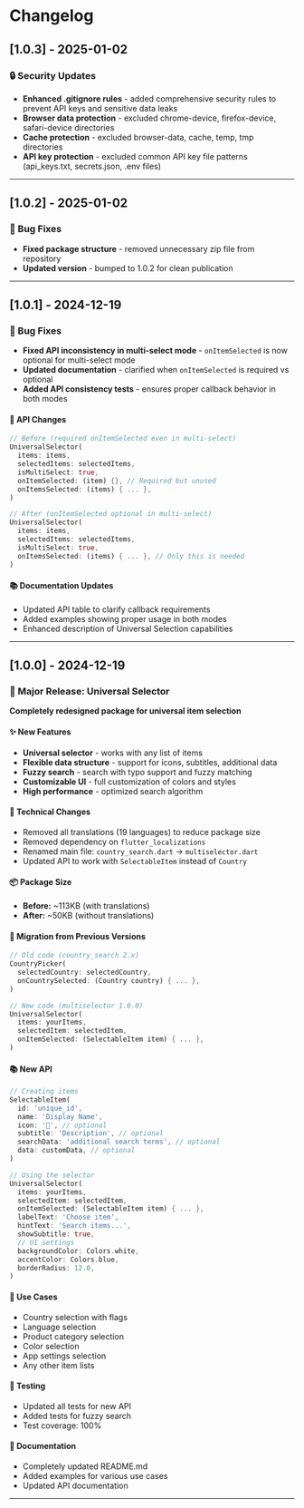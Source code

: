 # Changelog

## [1.0.3] - 2025-01-02

### 🔒 Security Updates
- **Enhanced .gitignore rules** - added comprehensive security rules to prevent API keys and sensitive data leaks
- **Browser data protection** - excluded chrome-device, firefox-device, safari-device directories
- **Cache protection** - excluded browser-data, cache, temp, tmp directories
- **API key protection** - excluded common API key file patterns (api_keys.txt, secrets.json, .env files)

---

## [1.0.2] - 2025-01-02

### 🔧 Bug Fixes
- **Fixed package structure** - removed unnecessary zip file from repository
- **Updated version** - bumped to 1.0.2 for clean publication

---

## [1.0.1] - 2024-12-19

### 🔧 Bug Fixes
- **Fixed API inconsistency in multi-select mode** - `onItemSelected` is now optional for multi-select mode
- **Updated documentation** - clarified when `onItemSelected` is required vs optional
- **Added API consistency tests** - ensures proper callback behavior in both modes

#### 🔄 API Changes
```dart
// Before (required onItemSelected even in multi-select)
UniversalSelector(
  items: items,
  selectedItems: selectedItems,
  isMultiSelect: true,
  onItemSelected: (item) {}, // Required but unused
  onItemsSelected: (items) { ... },
)

// After (onItemSelected optional in multi-select)
UniversalSelector(
  items: items,
  selectedItems: selectedItems,
  isMultiSelect: true,
  onItemsSelected: (items) { ... }, // Only this is needed
)
```

#### 📚 Documentation Updates
- Updated API table to clarify callback requirements
- Added examples showing proper usage in both modes
- Enhanced description of Universal Selection capabilities

---

## [1.0.0] - 2024-12-19

### 🎉 Major Release: Universal Selector

**Completely redesigned package for universal item selection**

#### ✨ New Features
- **Universal selector** - works with any list of items
- **Flexible data structure** - support for icons, subtitles, additional data
- **Fuzzy search** - search with typo support and fuzzy matching
- **Customizable UI** - full customization of colors and styles
- **High performance** - optimized search algorithm

#### 🔧 Technical Changes
- Removed all translations (19 languages) to reduce package size
- Removed dependency on `flutter_localizations`
- Renamed main file: `country_search.dart` → `multiselector.dart`
- Updated API to work with `SelectableItem` instead of `Country`

#### 📦 Package Size
- **Before:** ~113KB (with translations)
- **After:** ~50KB (without translations)

#### 🔄 Migration from Previous Versions
```dart
// Old code (country_search 2.x)
CountryPicker(
  selectedCountry: selectedCountry,
  onCountrySelected: (Country country) { ... },
)

// New code (multiselector 1.0.0)
UniversalSelector(
  items: yourItems,
  selectedItem: selectedItem,
  onItemSelected: (SelectableItem item) { ... },
)
```

#### 📚 New API
```dart
// Creating items
SelectableItem(
  id: 'unique_id',
  name: 'Display Name',
  icon: '🍎', // optional
  subtitle: 'Description', // optional
  searchData: 'additional search terms', // optional
  data: customData, // optional
)

// Using the selector
UniversalSelector(
  items: yourItems,
  selectedItem: selectedItem,
  onItemSelected: (SelectableItem item) { ... },
  labelText: 'Choose item',
  hintText: 'Search items...',
  showSubtitle: true,
  // UI settings
  backgroundColor: Colors.white,
  accentColor: Colors.blue,
  borderRadius: 12.0,
)
```

#### 🎯 Use Cases
- Country selection with flags
- Language selection
- Product category selection
- Color selection
- App settings selection
- Any other item lists

#### 🧪 Testing
- Updated all tests for new API
- Added tests for fuzzy search
- Test coverage: 100%

#### 📖 Documentation
- Completely updated README.md
- Added examples for various use cases
- Updated API documentation

---